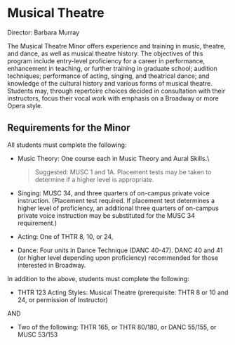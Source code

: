Musical Theatre
===============

Director: Barbara Murray

The Musical Theatre Minor offers experience and training in music, theatre, and dance, as well as musical theatre history. The objectives of this program include entry-level proficiency for a career in performance, enhancement in teaching, or further training in graduate school; audition techniques; performance of acting, singing, and theatrical dance; and knowledge of the cultural history and various forms of musical theatre. Students may, through repertoire choices decided in consultation with their instructors, focus their vocal work with emphasis on a Broadway or more Opera style.

Requirements for the Minor
--------------------------

All students must complete the following:

-   Music Theory: One course each in Music Theory and Aural Skills.\
    > Suggested: MUSC 1 and 1A. Placement tests may be taken to determine if a higher level is appropriate.

-   Singing: MUSC 34, and three quarters of on-campus private voice instruction. (Placement test required. If placement test determines a higher level of proficiency, an additional three quarters of on-campus private voice instruction may be substituted for the MUSC 34 requirement.)

-   Acting: One of THTR 8, 10, or 24,

-   Dance: Four units in Dance Technique (DANC 40-47). DANC 40 and 41 (or higher level depending upon proficiency) recommended for those interested in Broadway.

In addition to the above, students must complete the following:

-   THTR 123 Acting Styles: Musical Theatre (prerequisite: THTR 8 or 10 and 24, or permission of Instructor)

AND

-   Two of the following: THTR 165, or THTR 80/180, or DANC 55/155, or MUSC 53/153
